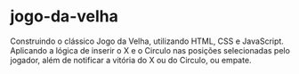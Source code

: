 # jogo-da-velha
Construindo o clássico Jogo da Velha, utilizando HTML, CSS e JavaScript. Aplicando a lógica de inserir o X e o Circulo nas posições selecionadas pelo jogador, além de notificar a vitória do X ou do Circulo, ou empate.
